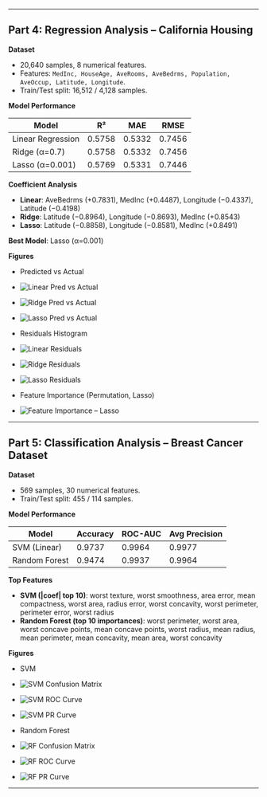 
---

## Part 4: Regression Analysis – California Housing

**Dataset**  
- 20,640 samples, 8 numerical features.  
- Features: `MedInc, HouseAge, AveRooms, AveBedrms, Population, AveOccup, Latitude, Longitude`.  
- Train/Test split: 16,512 / 4,128 samples.  

**Model Performance**

| Model             | R²     | MAE    | RMSE   |
|-------------------|--------|--------|--------|
| Linear Regression | 0.5758 | 0.5332 | 0.7456 |
| Ridge (α=0.7)     | 0.5758 | 0.5332 | 0.7456 |
| Lasso (α=0.001)   | 0.5769 | 0.5331 | 0.7446 |

**Coefficient Analysis**  
- **Linear**: AveBedrms (+0.7831), MedInc (+0.4487), Longitude (−0.4337), Latitude (−0.4198)  
- **Ridge**: Latitude (−0.8964), Longitude (−0.8693), MedInc (+0.8543)  
- **Lasso**: Latitude (−0.8858), Longitude (−0.8581), MedInc (+0.8491)  

**Best Model**: Lasso (α=0.001)  

**Figures**

- Predicted vs Actual  
- ![Linear Pred vs Actual](figures/part4/linear_pred.png)  
- ![Ridge Pred vs Actual](figures/part4/ridge_pred.png)  
- ![Lasso Pred vs Actual](figures/part4/lasso_pred.png)  

- Residuals Histogram  
- ![Linear Residuals](figures/part4/linear_resid.png)  
- ![Ridge Residuals](figures/part4/ridge_resid.png)  
- ![Lasso Residuals](figures/part4/lasso_resid.png)  

- Feature Importance (Permutation, Lasso)  
- ![Feature Importance – Lasso](figures/part4/lasso_importance.png)  

---

## Part 5: Classification Analysis – Breast Cancer Dataset

**Dataset**  
- 569 samples, 30 numerical features.  
- Train/Test split: 455 / 114 samples.  

**Model Performance**

| Model          | Accuracy | ROC-AUC | Avg Precision |
|----------------|----------|---------|---------------|
| SVM (Linear)   | 0.9737   | 0.9964  | 0.9977        |
| Random Forest  | 0.9474   | 0.9937  | 0.9964        |

**Top Features**  
- **SVM (|coef| top 10)**: worst texture, worst smoothness, area error, mean compactness, worst area, radius error, worst concavity, worst perimeter, perimeter error, worst radius  
- **Random Forest (top 10 importances)**: worst perimeter, worst area, worst concave points, mean concave points, worst radius, mean radius, mean perimeter, mean concavity, mean area, worst concavity  

**Figures**

- SVM  
- ![SVM Confusion Matrix](figures/part5/svm_confusion.png)  
- ![SVM ROC Curve](figures/part5/svm_roc.png)  
- ![SVM PR Curve](figures/part5/svm_pr.png)  

- Random Forest  
- ![RF Confusion Matrix](figures/part5/rf_confusion.png)  
- ![RF ROC Curve](figures/part5/rf_roc.png)  
- ![RF PR Curve](figures/part5/rf_pr.png)  

---

